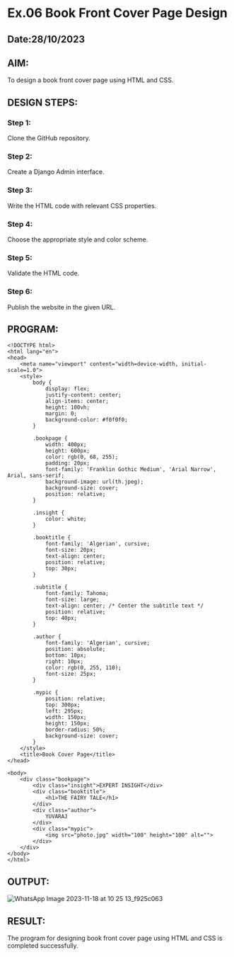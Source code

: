 # Ex.06 Book Front Cover Page Design
## Date:28/10/2023

## AIM:
To design a book front cover page using HTML and CSS.

## DESIGN STEPS:

### Step 1:
Clone the GitHub repository.

### Step 2:
Create a Django Admin interface.

### Step 3:
Write the HTML code with relevant CSS properties.

### Step 4:
Choose the appropriate style and color scheme.

### Step 5:
Validate the HTML code.

### Step 6:
Publish the website in the given URL.

## PROGRAM:
```
<!DOCTYPE html>
<html lang="en">
<head>
    <meta name="viewport" content="width=device-width, initial-scale=1.0">
    <style>
        body {
            display: flex;
            justify-content: center;
            align-items: center;
            height: 100vh;
            margin: 0;
            background-color: #f0f0f0;
        }

        .bookpage {
            width: 400px;
            height: 600px;
            color: rgb(0, 68, 255);
            padding: 20px;
            font-family: 'Franklin Gothic Medium', 'Arial Narrow', Arial, sans-serif;
            background-image: url(th.jpeg);
            background-size: cover;
            position: relative;
        }

        .insight {
            color: white;
        }

        .booktitle {
            font-family: 'Algerian', cursive;
            font-size: 20px;
            text-align: center;
            position: relative;
            top: 30px;
        }

        .subtitle {
            font-family: Tahoma;
            font-size: large;
            text-align: center; /* Center the subtitle text */
            position: relative;
            top: 40px;
        }

        .author {
            font-family: 'Algerian', cursive;
            position: absolute;
            bottom: 10px;
            right: 10px;
            color: rgb(0, 255, 110);
            font-size: 25px;
        }

        .mypic {
            position: relative;
            top: 300px; 
            left: 295px;
            width: 150px;
            height: 150px;
            border-radius: 50%; 
            background-size: cover;
        }
    </style>
    <title>Book Cover Page</title>
</head>

<body>
    <div class="bookpage">
        <div class="insight">EXPERT INSIGHT</div>
        <div class="booktitle">
            <h1>THE FAIRY TALE</h1>
        </div>
        <div class="author">
            YUVARAJ 
        </div>
        <div class="mypic">
            <img src="photo.jpg" width="100" height="100" alt="">
        </div>
    </div>
</body>
</html>

```


## OUTPUT:
![WhatsApp Image 2023-11-18 at 10 25 13_f925c063](https://github.com/Madhan213/cover/assets/130206230/c29af0c1-0ed3-4df2-b9ae-40059ccc99a2)
## RESULT:
The program for designing book front cover page using HTML and CSS is completed successfully.
